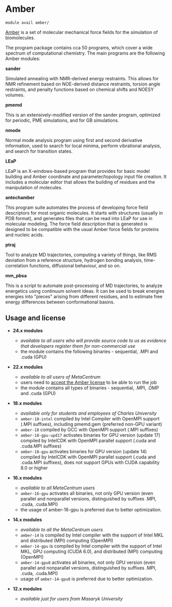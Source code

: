 # Amber

    module avail amber/

[Amber](http://ambermd.org/) is a set of molecular mechanical force fields for the simulation of biomolecules.

The program package contains cca 50 programs, which cover a wide spectrum of computational chemistry. The main programs are the following Amber modules: 

**sander**

Simulated annealing with NMR-derived energy restraints. This allows for NMR refinement based on NOE-derived distance restraints, torsion angle restraints, and penalty functions based on chemical shifts and NOESY volumes.

**pmemd**

This is an extensively-modified version of the sander program, optimized for periodic, PME simulations, and for GB simulations.

**nmode**

Normal mode analysis program using first and second derivative information, used to search for local minima, perform vibrational analysis, and search for transition states.

**LEaP**

LEaP is an X-windows-based program that provides for basic model building and Amber coordinate and parameter/topology input file creation. It includes a molecular editor that allows the building of residues and the manipulation of molecules.

**antechamber**

This program suite automates the process of developing force field descriptors for most organic molecules. It starts with structures (usually in PDB format), and generates files that can be read into LEaP for use in molecular modeling. The force field description that is generated is designed to be compatible with the usual Amber force fields for proteins and nucleic acids.

**ptraj**

Tool to analyze MD trajectories, computing a variety of things, like RMS deviation from a reference structure, hydrogen bonding analysis, time-correlation functions, diffusional behaviour, and so on.

**mm_pbsa**

This is a script to automate post-processing of MD trajectories, to analyze energetics using continuum solvent ideas. It can be used to break energies energies into "pieces" arising from different residues, and to estimate free energy differences between conformational basins. 

## Usage and license

- **24.x modules**
    - *available to all users who will provide source code to us as evidence that developers register them for non-commercial use*
    - the module contains the following binaries - sequential, .MPI and .cuda (GPU)

- **22.x modules**
    - *available to all users of MetaCentrum*
    - users need to [accept the Amber license](https://signup.e-infra.cz/fed/registrar/?vo=meta&group=lic_amber) to be able to run the job
    - the module contains all types of binaries - sequential, .MPI, .OMP and .cuda (GPU)

- **18.x modules**
    - *available only for students and employees of Charles University*
    - `amber-18-intel` compiled by Intel Compiler with OpenMPI support (.MPI suffixes), including pmemd.gem (preferred non-GPU variant)
    - `amber-18` compiled by GCC with OpenMPI support (.MPI suffixes)
    - `amber-18-gpu-upd17` activates binaries for GPU version (update 17) compiled by IntelCDK with OpenMPI parallel support (.cuda and .cuda.MPI suffixes)
    - `amber-18-gpu` activates binaries for GPU version (update 14) compiled by IntelCDK with OpenMPI parallel support (.cuda and .cuda.MPI suffixes), does not support GPUs with CUDA capability 8.0 or higher

- **16.x modules**
    - *available to all MetaCentrum users*
    - `amber-16-gpu` activates all binaries, not only GPU version (even parallel and nonparallel versions, distinguished by suffixes .MPI, .cuda, .cuda.MPI)
    - the usage of amber-16-gpu is preferred due to better optimization.

- **14.x modules**
    - *available to all the MetaCentrum users*
    - `amber-14` is compiled by Intel compiler with the support of Intel MKL and distributed (MPI) computing (OpenMPI)
    - `amber-14-gpu` is compiled by Intel compiler with the support of Intel MKL, GPU computing (CUDA 6.0), and distributed (MPI) computing (OpenMPI)
    - `amber-14-gpu8` activates all binaries, not only GPU version (even parallel and nonparallel versions, distinguished by suffixes .MPI, .cuda, .cuda.MPI)
    - usage of `amber-14-gpu8` is preferred due to better optimization.

- **12.x modules**
    - *available just for users from Masaryk University*


